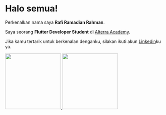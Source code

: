 # Halo semua! 

Perkenalkan nama saya **Rafi Ramadian Rahman**.

Saya seorang **Flutter Developer Student** di [Alterra Academy](https://www.alta.id/).

Jika kamu tertarik untuk berkenalan denganku, silakan ikuti akun [Linkedin](https://www.linkedin.com/in/rafi-ramadian-rahman-b72281219/)ku ya.

<p align="left">
<a href="https://github.com/rafiramadian">
  <img height="180em" src="https://github-readme-stats-eight-theta.vercel.app/api?username=rafiramadian&show_icons=true&theme=algolia&include_all_commits=true&count_private=true"/>
  <img height="180em" src="https://github-readme-stats-eight-theta.vercel.app/api/top-langs/?username=rafiramadian&layout=compact&langs_count=8&theme=algolia"/>
</a>
</p>
